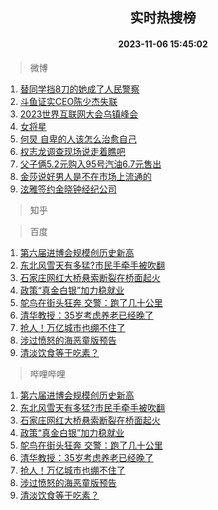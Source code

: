 <div align="center"><h2>实时热搜榜</h2><h4>2023-11-06 15:45:02</h4></div>

> 微博  

1. [替同学挡8刀的她成了人民警察](https://s.weibo.com/weibo?q=%23%E6%9B%BF%E5%90%8C%E5%AD%A6%E6%8C%A18%E5%88%80%E7%9A%84%E5%A5%B9%E6%88%90%E4%BA%86%E4%BA%BA%E6%B0%91%E8%AD%A6%E5%AF%9F%23&t=31&band_rank=1&Refer=top)<br />
2. [斗鱼证实CEO陈少杰失联](https://s.weibo.com/weibo?q=%23%E6%96%97%E9%B1%BC%E8%AF%81%E5%AE%9ECEO%E9%99%88%E5%B0%91%E6%9D%B0%E5%A4%B1%E8%81%94%23&t=31&band_rank=2&Refer=top)<br />
3. [2023世界互联网大会乌镇峰会](https://s.weibo.com/weibo?q=%232023%E4%B8%96%E7%95%8C%E4%BA%92%E8%81%94%E7%BD%91%E5%A4%A7%E4%BC%9A%E4%B9%8C%E9%95%87%E5%B3%B0%E4%BC%9A%23&t=31&band_rank=3&Refer=top)<br />
4. [女将星](https://s.weibo.com/weibo?q=%E5%A5%B3%E5%B0%86%E6%98%9F&t=31&band_rank=4&Refer=top)<br />
5. [何炅 自卑的人该怎么治愈自己](https://s.weibo.com/weibo?q=%E4%BD%95%E7%82%85%20%E8%87%AA%E5%8D%91%E7%9A%84%E4%BA%BA%E8%AF%A5%E6%80%8E%E4%B9%88%E6%B2%BB%E6%84%88%E8%87%AA%E5%B7%B1&t=31&band_rank=5&Refer=top)<br />
6. [权志龙调查现场说走着瞧吧](https://s.weibo.com/weibo?q=%23%E6%9D%83%E5%BF%97%E9%BE%99%E8%B0%83%E6%9F%A5%E7%8E%B0%E5%9C%BA%E8%AF%B4%E8%B5%B0%E7%9D%80%E7%9E%A7%E5%90%A7%23&t=31&band_rank=6&Refer=top)<br />
7. [父子俩5.2元购入95号汽油6.7元售出](https://s.weibo.com/weibo?q=%23%E7%88%B6%E5%AD%90%E4%BF%A95.2%E5%85%83%E8%B4%AD%E5%85%A595%E5%8F%B7%E6%B1%BD%E6%B2%B96.7%E5%85%83%E5%94%AE%E5%87%BA%23&t=31&band_rank=7&Refer=top)<br />
8. [金莎说好男人是不在市场上流通的](https://s.weibo.com/weibo?q=%23%E9%87%91%E8%8E%8E%E8%AF%B4%E5%A5%BD%E7%94%B7%E4%BA%BA%E6%98%AF%E4%B8%8D%E5%9C%A8%E5%B8%82%E5%9C%BA%E4%B8%8A%E6%B5%81%E9%80%9A%E7%9A%84%23&t=31&band_rank=8&Refer=top)<br />
9. [泫雅签约金晓钟经纪公司](https://s.weibo.com/weibo?q=%23%E6%B3%AB%E9%9B%85%E7%AD%BE%E7%BA%A6%E9%87%91%E6%99%93%E9%92%9F%E7%BB%8F%E7%BA%AA%E5%85%AC%E5%8F%B8%23&t=31&band_rank=9&Refer=top)<br />

> 知乎  


> 百度  

1. [第六届进博会规模创历史新高](https://www.baidu.com/s?wd=%E7%AC%AC%E5%85%AD%E5%B1%8A%E8%BF%9B%E5%8D%9A%E4%BC%9A%E8%A7%84%E6%A8%A1%E5%88%9B%E5%8E%86%E5%8F%B2%E6%96%B0%E9%AB%98&sa=fyb_news&rsv_dl=fyb_news)<br />
2. [东北风雪天有多猛?市民手牵手被吹翻](https://www.baidu.com/s?wd=%E4%B8%9C%E5%8C%97%E9%A3%8E%E9%9B%AA%E5%A4%A9%E6%9C%89%E5%A4%9A%E7%8C%9B%3F%E5%B8%82%E6%B0%91%E6%89%8B%E7%89%B5%E6%89%8B%E8%A2%AB%E5%90%B9%E7%BF%BB&sa=fyb_news&rsv_dl=fyb_news)<br />
3. [石家庄网红大桥悬索断裂在桥面起火](https://www.baidu.com/s?wd=%E7%9F%B3%E5%AE%B6%E5%BA%84%E7%BD%91%E7%BA%A2%E5%A4%A7%E6%A1%A5%E6%82%AC%E7%B4%A2%E6%96%AD%E8%A3%82%E5%9C%A8%E6%A1%A5%E9%9D%A2%E8%B5%B7%E7%81%AB&sa=fyb_news&rsv_dl=fyb_news)<br />
4. [政策“真金白银”加力稳就业](https://www.baidu.com/s?wd=%E6%94%BF%E7%AD%96%E2%80%9C%E7%9C%9F%E9%87%91%E7%99%BD%E9%93%B6%E2%80%9D%E5%8A%A0%E5%8A%9B%E7%A8%B3%E5%B0%B1%E4%B8%9A&sa=fyb_news&rsv_dl=fyb_news)<br />
5. [鸵鸟在街头狂奔 交警：跑了几十公里](https://www.baidu.com/s?wd=%E9%B8%B5%E9%B8%9F%E5%9C%A8%E8%A1%97%E5%A4%B4%E7%8B%82%E5%A5%94+%E4%BA%A4%E8%AD%A6%EF%BC%9A%E8%B7%91%E4%BA%86%E5%87%A0%E5%8D%81%E5%85%AC%E9%87%8C&sa=fyb_news&rsv_dl=fyb_news)<br />
6. [清华教授：35岁考虑养老已经晚了](https://www.baidu.com/s?wd=%E6%B8%85%E5%8D%8E%E6%95%99%E6%8E%88%EF%BC%9A35%E5%B2%81%E8%80%83%E8%99%91%E5%85%BB%E8%80%81%E5%B7%B2%E7%BB%8F%E6%99%9A%E4%BA%86&sa=fyb_news&rsv_dl=fyb_news)<br />
7. [抢人！万亿城市也绷不住了](https://www.baidu.com/s?wd=%E6%8A%A2%E4%BA%BA%EF%BC%81%E4%B8%87%E4%BA%BF%E5%9F%8E%E5%B8%82%E4%B9%9F%E7%BB%B7%E4%B8%8D%E4%BD%8F%E4%BA%86&sa=fyb_news&rsv_dl=fyb_news)<br />
8. [涉过愤怒的海恶童版预告](https://www.baidu.com/s?wd=%E6%B6%89%E8%BF%87%E6%84%A4%E6%80%92%E7%9A%84%E6%B5%B7%E6%81%B6%E7%AB%A5%E7%89%88%E9%A2%84%E5%91%8A&sa=fyb_news&rsv_dl=fyb_news)<br />
9. [清淡饮食等于吃素？](https://www.baidu.com/s?wd=%E6%B8%85%E6%B7%A1%E9%A5%AE%E9%A3%9F%E7%AD%89%E4%BA%8E%E5%90%83%E7%B4%A0%EF%BC%9F&sa=fyb_news&rsv_dl=fyb_news)<br />

> 哔哩哔哩  

1. [第六届进博会规模创历史新高](https://www.baidu.com/s?wd=%E7%AC%AC%E5%85%AD%E5%B1%8A%E8%BF%9B%E5%8D%9A%E4%BC%9A%E8%A7%84%E6%A8%A1%E5%88%9B%E5%8E%86%E5%8F%B2%E6%96%B0%E9%AB%98&sa=fyb_news&rsv_dl=fyb_news)<br />
2. [东北风雪天有多猛?市民手牵手被吹翻](https://www.baidu.com/s?wd=%E4%B8%9C%E5%8C%97%E9%A3%8E%E9%9B%AA%E5%A4%A9%E6%9C%89%E5%A4%9A%E7%8C%9B%3F%E5%B8%82%E6%B0%91%E6%89%8B%E7%89%B5%E6%89%8B%E8%A2%AB%E5%90%B9%E7%BF%BB&sa=fyb_news&rsv_dl=fyb_news)<br />
3. [石家庄网红大桥悬索断裂在桥面起火](https://www.baidu.com/s?wd=%E7%9F%B3%E5%AE%B6%E5%BA%84%E7%BD%91%E7%BA%A2%E5%A4%A7%E6%A1%A5%E6%82%AC%E7%B4%A2%E6%96%AD%E8%A3%82%E5%9C%A8%E6%A1%A5%E9%9D%A2%E8%B5%B7%E7%81%AB&sa=fyb_news&rsv_dl=fyb_news)<br />
4. [政策“真金白银”加力稳就业](https://www.baidu.com/s?wd=%E6%94%BF%E7%AD%96%E2%80%9C%E7%9C%9F%E9%87%91%E7%99%BD%E9%93%B6%E2%80%9D%E5%8A%A0%E5%8A%9B%E7%A8%B3%E5%B0%B1%E4%B8%9A&sa=fyb_news&rsv_dl=fyb_news)<br />
5. [鸵鸟在街头狂奔 交警：跑了几十公里](https://www.baidu.com/s?wd=%E9%B8%B5%E9%B8%9F%E5%9C%A8%E8%A1%97%E5%A4%B4%E7%8B%82%E5%A5%94+%E4%BA%A4%E8%AD%A6%EF%BC%9A%E8%B7%91%E4%BA%86%E5%87%A0%E5%8D%81%E5%85%AC%E9%87%8C&sa=fyb_news&rsv_dl=fyb_news)<br />
6. [清华教授：35岁考虑养老已经晚了](https://www.baidu.com/s?wd=%E6%B8%85%E5%8D%8E%E6%95%99%E6%8E%88%EF%BC%9A35%E5%B2%81%E8%80%83%E8%99%91%E5%85%BB%E8%80%81%E5%B7%B2%E7%BB%8F%E6%99%9A%E4%BA%86&sa=fyb_news&rsv_dl=fyb_news)<br />
7. [抢人！万亿城市也绷不住了](https://www.baidu.com/s?wd=%E6%8A%A2%E4%BA%BA%EF%BC%81%E4%B8%87%E4%BA%BF%E5%9F%8E%E5%B8%82%E4%B9%9F%E7%BB%B7%E4%B8%8D%E4%BD%8F%E4%BA%86&sa=fyb_news&rsv_dl=fyb_news)<br />
8. [涉过愤怒的海恶童版预告](https://www.baidu.com/s?wd=%E6%B6%89%E8%BF%87%E6%84%A4%E6%80%92%E7%9A%84%E6%B5%B7%E6%81%B6%E7%AB%A5%E7%89%88%E9%A2%84%E5%91%8A&sa=fyb_news&rsv_dl=fyb_news)<br />
9. [清淡饮食等于吃素？](https://www.baidu.com/s?wd=%E6%B8%85%E6%B7%A1%E9%A5%AE%E9%A3%9F%E7%AD%89%E4%BA%8E%E5%90%83%E7%B4%A0%EF%BC%9F&sa=fyb_news&rsv_dl=fyb_news)<br />
